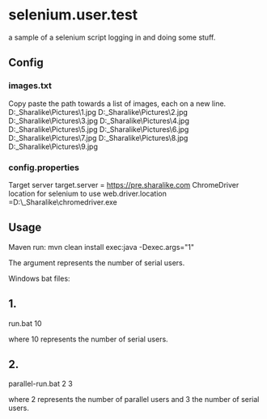 # selenium.user.test
a sample of a selenium script logging in and doing some stuff.


## Config

### images.txt
Copy paste the path towards a list of images, each on a new line.
D:\_Sharalike\Pictures\1.jpg
D:\_Sharalike\Pictures\2.jpg
D:\_Sharalike\Pictures\3.jpg
D:\_Sharalike\Pictures\4.jpg
D:\_Sharalike\Pictures\5.jpg
D:\_Sharalike\Pictures\6.jpg
D:\_Sharalike\Pictures\7.jpg
D:\_Sharalike\Pictures\8.jpg
D:\_Sharalike\Pictures\9.jpg


### config.properties
Target server
target.server = https://pre.sharalike.com
ChromeDriver location for selenium to use
web.driver.location =D:\\_Sharalike\\chromedriver.exe



## Usage

Maven run: 
mvn clean install exec:java -Dexec.args="1"

The argument represents the number of serial users.

Windows bat files:

## 1.

run.bat 10 

where 10 represents the number of serial  users.

## 2.
parallel-run.bat 2 3 

where 2 represents the number of parallel users and 3 the number of serial  users.


